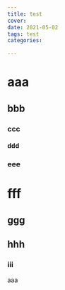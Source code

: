 ```yaml
---
title: test
cover: 
date: 2021-05-02
tags: test
categories: 

---
```


# aaa
## bbb
### ccc
#### ddd
### eee
# fff
## ggg
## hhh
### iii


aaa
